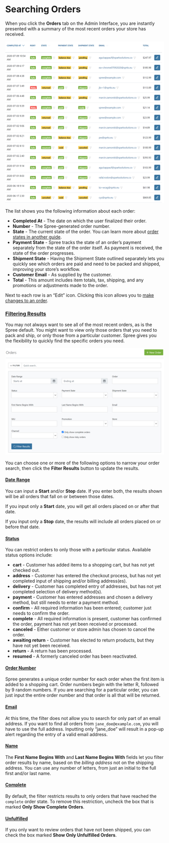 # Searching Orders

When you click the **Orders** tab on the Admin Interface, you are instantly presented with a summary of the most recent orders your store has received.

![Initial List of Orders](../.gitbook/assets/image%20%2885%29.png)

The list shows you the following information about each order:

* **Completed At** - The date on which the user finalized their order.
* **Number** - The Spree-generated order number.
* **State** - The current state of the order. You can learn more about [order states in another guide](order-states.md).
* **Payment State** - Spree tracks the state of an order’s payment separately from the state of the order itself. As payment is received, the state of the order progresses.
* **Shipment State** - Having the Shipment State outlined separately lets you quickly see which orders are paid and need to be packed and shipped, improving your store’s workflow.
* **Customer Email** - As supplied by the customer.
* **Total** - This amount includes item totals, tax, shipping, and any promotions or adjustments made to the order.

Next to each row is an “Edit” icon. Clicking this icon allows you to [make changes to an order](editing-an-order.md).

### [Filtering Results](searching-orders.md#filtering-results) <a id="filtering-results"></a>

You may not always want to see all of the most recent orders, as is the Spree default. You might want to view only those orders that you need to pack and ship, or only those from a particular customer. Spree gives you the flexibility to quickly find the specific orders you need.

![Order Filter Options](../.gitbook/assets/image%20%2882%29.png)

You can choose one or more of the following options to narrow your order search, then click the **Filter Results** button to update the results.

#### [Date Range](searching-orders.md#date-range) <a id="date-range"></a>

You can input a **Start** and/or **Stop** date. If you enter both, the results shown will be all orders that fall on or between those dates.

If you input only a **Start** date, you will get all orders placed on or after that date.

If you input only a **Stop** date, the results will include all orders placed on or before that date.

#### [Status](searching-orders.md#status) <a id="status"></a>

You can restrict orders to only those with a particular status. Available status options include:

* **cart** - Customer has added items to a shopping cart, but has not yet checked out.
* **address** - Customer has entered the checkout process, but has not yet completed input of shipping and/or billing address\(es\).
* **delivery** - Customer has completed entry of addresses, but has not yet completed selection of delivery method\(s\).
* **payment** - Customer has entered addresses and chosen a delivery method, but still needs to enter a payment method.
* **confirm** - All required information has been entered; customer just needs to confirm the order.
* **complete** - All required information is present, customer has confirmed the order, payment has not yet been received or processed.
* **canceled** - Either customer or store admin has chosen to cancel the order.
* **awaiting return** - Customer has elected to return products, but they have not yet been received.
* **return** - A return has been processed.
* **resumed** - A formerly canceled order has been reactivated.

#### [Order Number](searching-orders.md#order-number) <a id="order-number"></a>

Spree generates a unique order number for each order when the first item is added to a shopping cart. Order numbers begin with the letter R, followed by 9 random numbers. If you are searching for a particular order, you can just input the entire order number and that order is all that will be returned.

#### [Email](searching-orders.md#email) <a id="email"></a>

At this time, the filter does not allow you to search for only part of an email address. If you want to find all orders from `jane_doe@example.com`, you will have to use the full address. Inputting only “jane\_doe” will result in a pop-up alert regarding the entry of a valid email address.

#### [Name](searching-orders.md#name) <a id="name"></a>

The **First Name Begins With** and **Last Name Begins With** fields let you filter order results by name, based on the _billing address_ not on the shipping address. You can use any number of letters, from just an initial to the full first and/or last name.

#### [Complete](searching-orders.md#complete) <a id="complete"></a>

By default, the filter restricts results to only orders that have reached the `complete` order state. To remove this restriction, uncheck the box that is marked **Only Show Complete Orders**.

#### [Unfulfilled](searching-orders.md#unfulfilled) <a id="unfulfilled"></a>

If you only want to review orders that have not been shipped, you can check the box marked **Show Only Unfulfilled Orders**.

